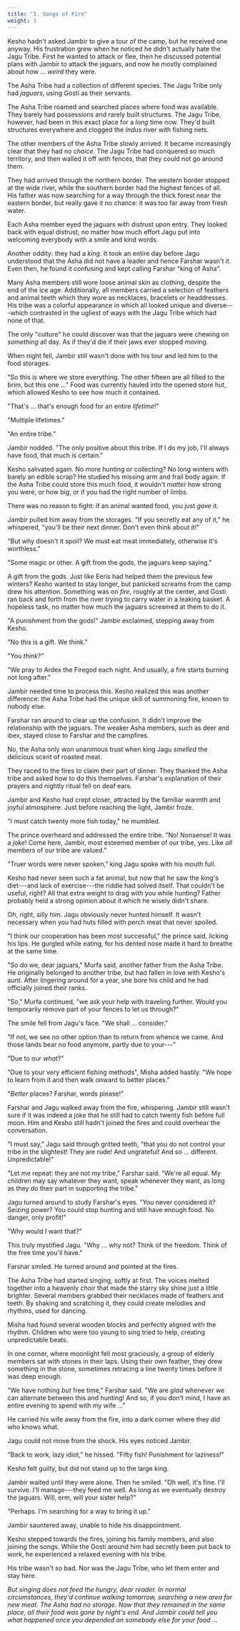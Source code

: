 ```yaml
---
title: "3. Songs of Fire"
weight: 3
---
```


Kesho hadn't asked Jambir to give a tour of the camp, but he received one anyway. His frustration grew when he noticed he didn't actually hate the Jagu Tribe. First he wanted to attack or flee, then he discussed potential plans with Jambir to attack the jaguars, and now he mostly complained about how ... _weird_ they were.

The Asha Tribe had a collection of different species. The Jagu Tribe only had _jaguars_, using Gosti as their servants.

The Asha Tribe roamed and searched places where food was available. They barely had possessions and rarely built structures. The Jagu Tribe, however, had been in this exact place for a _long_ time now. They'd built structures everywhere and clogged the _Indus_ river with fishing nets.

The other members of the Asha Tribe slowly arrived. It became increasingly clear that they had no _choice_. The Jagu Tribe had conquered so much territory, and then walled it off with fences, that they could not go around them.

They had arrived through the northern border. The western border stopped at the wide river, while the southern border had the highest fences of all. His father was now searching for a way through the thick forest near the eastern border, but really gave it no chance: it was too far away from fresh water.

Each Asha member eyed the jaguars with distrust upon entry. They looked back with equal distrust, no matter how much effort Jagu put into welcoming everybody with a smile and kind words.

Another oddity: they had a _king_. It took an entire day before Jagu understood that the Asha did not have a leader and hence Farshar wasn't it. Even then, he found it confusing and kept calling Farshar "king of Asha".

Many Asha members still wore loose animal skin as clothing, despite the end of the ice age. Additionally, all members carried a selection of feathers and animal teeth which they wore as necklaces, bracelets or headdresses. His tribe was a colorful appearance in which all looked unique and diverse---which contrasted in the ugliest of ways with the Jagu Tribe which had none of that.

The only "culture" he could discover was that the jaguars were chewing on _something_ all day. As if they'd die if their jaws ever stopped moving.

When night fell, Jambir still wasn't done with his tour and led him to the food storages.

"So this is where we store everything. The other fifteen are all filled to the brim, but this one ..." Food was currently hauled into the opened store hut, which allowed Kesho to see how much it contained.

"That's ... that's enough food for an entire _lifetime_!"

"Multiple lifetimes."

"An entire tribe."

Jambir nodded. "The only positive about this tribe. If I do my job, I'll always have food, that much is certain."

Kesho salivated again. No more hunting or collecting? No long winters with barely an edible scrap? He studied his missing arm and frail body again. If the Asha Tribe could store this much food, it wouldn't _matter_ how strong you were, or how big, or if you had the right number of limbs.

There was no reason to fight: if an animal wanted food, you just _gave_ it. 

Jambir pulled him away from the storages. "If you secretly eat any of it," he whispered, "you'll be their next dinner. Don't even think about it!"

"But why doesn't it spoil? We must eat meat immediately, otherwise it's worthless."

"Some magic or other. A gift from the gods, the jaguars keep saying."

A gift from the gods. Just like Eeris had helped them the previous few winters? Kesho wanted to stay longer, but panicked screams from the camp drew his attention. Something was on _fire_, roughly at the center, and Gosti ran back and forth from the river trying to carry water in a leaking basket. A hopeless task, no matter how much the jaguars screamed at them to do it.

"A punishment from the gods!" Jambir exclaimed, stepping away from Kesho.

"No _this_ is a gift. We think."

"You _think_?"

"We pray to Ardex the Firegod each night. And usually, a fire starts burning not long after."

Jambir needed time to process this. Kesho realized this was another difference: the Asha Tribe had the unique skill of summoning fire, known to nobody else.

Farshar ran around to clear up the confusion. It didn't improve the relationship with the jaguars. The weaker Asha members, such as deer and ibex, stayed close to Farshar and the campfires.

No, the Asha only won unanimous trust when king Jagu _smelled_ the delicious scent of roasted meat.

They raced to the fires to claim their part of dinner. They thanked the Asha tribe and asked how to do this themselves. Farshar's explanation of their prayers and nightly ritual fell on deaf ears.

Jambir and Kesho had crept closer, attracted by the familiar warmth and joyful atmosphere. Just before reaching the light, Jambir froze.

"I must catch twenty more fish today," he mumbled.

The prince overheard and addressed the entire tribe. "No! Nonsense! It was a _joke_! Come here, Jambir, most esteemed member of our tribe, yes. Like _all_ members of our tribe are valued."

"Truer words were never spoken," king Jagu spoke with his mouth full.

Kesho had never seen such a fat animal, but now that he saw the king's diet---and lack of exercise---the riddle had solved itself. That couldn't be useful, right? All that extra weight to drag with you while hunting? Father probably held a strong opinion about it which he wisely didn't share.

Oh, right, silly him. Jagu obviously never hunted himself. It wasn't necessary when you had huts filled with perch meat that never spoiled.

"I think our cooperation has been most successful," the prince said, licking his lips. He gurgled while eating, for his dented nose made it hard to breathe at the same time.

"So do we, dear jaguars," Murfa said, another father from the Asha Tribe. He originally belonged to another tribe, but had fallen in love with Kesho's aunt. After lingering around for a year, she bore his child and he had officially joined their ranks.

"So," Murfa continued, "we ask your help with traveling further. Would you temporarily remove part of your fences to let us through?"

The smile fell from Jagu's face. "We shall ... consider."

"If not, we see no other option than to return from whence we came. And those lands bear no food anymore, partly due to your---"

"Due to our _what_?"

"Due to your very efficient fishing methods", Misha added hastily. "We hope to learn from it and then walk onward to better places."

"_Better_ places? Farshar, words please!"

Farshar and Jagu walked away from the fire, whispering. Jambir still wasn't sure if it was indeed a joke that he still had to catch twenty fish before full moon. Him and Kesho still hadn't joined the fires and could overhear the conversation.

"I must say," Jagu said through gritted teeth, "that you do not control your tribe in the slightest! They are rude! And ungrateful! And so ... different. Unpredictable!"

"Let me repeat: they are not _my_ tribe," Farshar said. "We're all equal. My children may say whatever they want, speak whenever they want, as long as they do their part in supporting the tribe."

Jagu turned around to study Farshar's eyes. "You never considered it? Seizing power? You could stop hunting and still have enough food. No danger, only profit!"

"Why would I want that?"

This truly mystified Jagu. "Why ... why not? Think of the freedom. Think of the free time you'll have."

Farshar smiled. He turned around and pointed at the fires.

The Asha Tribe had started singing, softly at first. The voices melted together into a heavenly choir that made the starry sky shine just a little brighter. Several members grabbed their necklaces made of feathers and teeth. By shaking and scratching it, they could create melodies and rhythms, used for dancing.

Misha had found several wooden blocks and perfectly aligned with the rhythm. Children who were too young to sing tried to help, creating unpredictable beats.

In one corner, where moonlight fell most graciously, a group of elderly members sat with stones in their laps. Using their own feather, they drew something in the stone, sometimes retracing a line twenty times before it was deep enough.

"We have nothing _but_ free time," Farshar said. "We are _glad_ whenever we can alternate between this and hunting! And so, if you don't mind, I have an entire evening to spend with my wife ..."

He carried his wife away from the fire, into a dark corner where they did who knows what.

Jagu could not move from the shock. His eyes noticed Jambir.

"Back to work, lazy idiot," he hissed. "Fifty fish! Punishment for laziness!"

Kesho felt guilty, but did not stand up to the large king. 

Jambir waited until they were alone. Then he smiled. "Oh well, it's fine. I'll survive. I'll manage---they feed me well. As long as we eventually destroy the jaguars. Will, erm, will your sister help?"

"Perhaps. I'm searching for a way to bring it up."

Jambir sauntered away, unable to hide his disappointment.

Kesho stepped towards the fires, joining his family members, and also joining the songs. While the Gosti around him had secretly been put back to work, he experienced a relaxed evening with his tribe.

His tribe wasn't so bad. Nor was the Jagu Tribe, who let them enter and stay here.

_But singing does not feed the hungry, dear reader. In normal circumstances, they'd continue walking tomorrow, searching a new area for new meat. The Asha had no storage. Now that they remained in the same place, all their food was gone by night's end. And Jambir could tell you what happened once you depended on somebody else for your food ..._